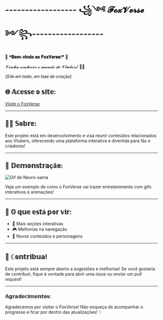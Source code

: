 # ------------------ ꧁༺ 𝓕𝓸𝔁𝓥𝓮𝓻𝓼𝓮 ༻꧂------------------


🎉 **❝𝐁𝐞𝐦-𝐯𝐢𝐧𝐝𝐨 𝐚𝐨 𝐅𝐨𝐱𝐕𝐞𝐫𝐬𝐞!❞** 🎉

_𝓥𝓮𝓷𝓱𝓪 𝓬𝓸𝓷𝓱𝓮𝓬𝓮𝓻 𝓸 𝓶𝓾𝓷𝓭𝓸 𝓭𝓮 𝓥𝓽𝓾𝓫𝓮𝓻𝓼!_ 🌟🚀

(𝑆𝑖𝑡𝑒 𝑒𝑚 𝑡𝑒𝑠𝑡𝑒, 𝑒𝑚 𝑓𝑎𝑠𝑒 𝑑𝑒 𝑐𝑟𝑖𝑎çã𝑜)

## 🌐 𝔸𝕔𝕖𝕤𝕤𝕖 𝕠 𝕤𝕚𝕥𝕖:
[Visite o FoxVerse](https://arhalfox.github.io/FoxVerse/)

---

## 🧑‍💻 𝕊𝕠𝕓𝕣𝕖:
Este projeto está em desenvolvimento e visa reunir conteúdos relacionados aos Vtubers, oferecendo uma plataforma interativa e divertida para fãs e criadores!

---

## 🎥 𝔻𝕖𝕞𝕠𝕟𝕤𝕥𝕣𝕒çã𝕠:

![Gif de Neuro-sama](https://media.tenor.com/X7fT2jSqMBAAAAAj/finger-spin-neuro-sama.gif)

Veja um exemplo de como o FoxVerse vai trazer entretenimento com gifs interativos e animações!

---

## 🚧 𝕆 𝕢𝕦𝕖 𝕖𝕤𝕥á 𝕡𝕠𝕣 𝕧𝕚𝕣:
- 🌟 Mais seções interativas
- 🎮 Melhorias na navegação
- 🎤 Novos conteúdos e personagens

---

## 🔧 ℂ𝕠𝕟𝕥𝕣𝕚𝕓𝕦𝕒!
Este projeto está sempre aberto a sugestões e melhorias! Se você gostaria de contribuir, fique à vontade para abrir uma *issue* ou enviar um *pull request*!

---

### 𝔸𝕘𝕣𝕒𝕕𝕖𝕔𝕚𝕞𝕖𝕟𝕥𝕠𝕤:
Agradecemos por visitar o FoxVerse! Não esqueça de acompanhar o progresso e ficar por dentro das atualizações! ✨
